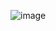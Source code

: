 ![image](https://user-images.githubusercontent.com/9653438/198443352-c4aa8c2a-f6ec-4dc5-b649-854df2617f84.png)
